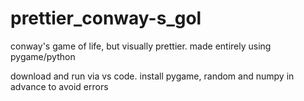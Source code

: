 # prettier_conway-s_gol
conway's game of life, but visually prettier. made entirely using pygame/python

download and run via vs code.
install pygame, random and numpy in advance to avoid errors 
